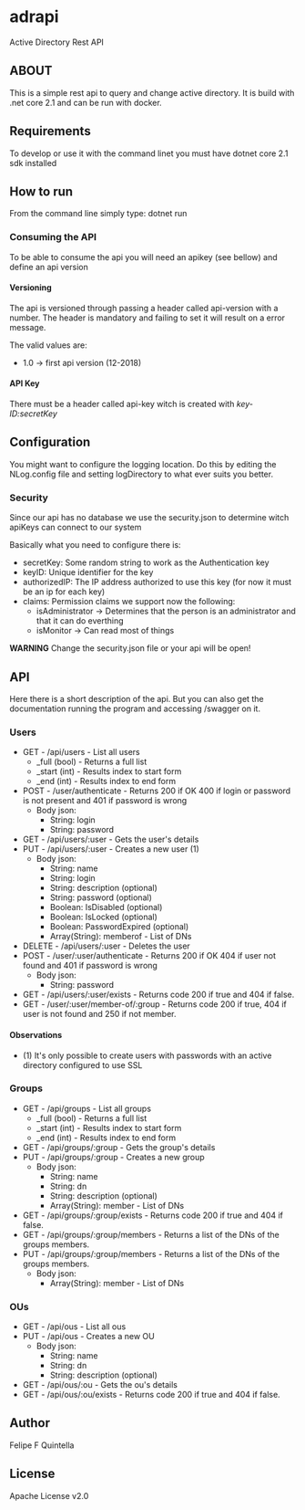 # adrapi
Active Directory Rest API

## ABOUT
This is a simple rest api to query and change active directory. It is build with .net core 2.1 and can be run with docker. 

## Requirements 

To develop or use it with the command linet you must have dotnet core 2.1 sdk installed

## How to run 

From the command line simply type: dotnet run

### Consuming the API

To be able to consume the api you will need an apikey (see bellow) and define an api version 

#### Versioning 

The api is versioned through passing a header called api-version with a number. The header is mandatory and failing to set it will result on a error message.

The valid values are:
 - 1.0 -> first api version (12-2018)
 
#### API Key

 There must be a header called api-key witch is created with *key-ID:secretKey* 

## Configuration

You might want to configure the logging location. Do this by editing the NLog.config file and setting logDirectory to what ever suits you better.

### Security

Since our api has no database we use the security.json to determine witch apiKeys can connect to our system

Basically what you need to configure there is: 

- secretKey: Some random string to work as the Authentication key
- keyID: Unique identifier for the key
- authorizedIP: The IP address authorized to use this key (for now it must be an ip for each key)
- claims: Permission claims we support now the following:
    - isAdministrator -> Determines that the person is an administrator and that it can do everthing 
    - isMonitor -> Can read most of things
    
**WARNING** Change the security.json file or your api will be open!    

## API

Here there is a short description of the api. But you can also get the documentation running the program and accessing /swagger on it.

### Users

- GET - /api/users - List all users 
    - _full (bool) - Returns a full list
    - _start (int) - Results index to start form
    - _end (int) - Results index to end form
- POST - /user/authenticate - Returns 200 if OK 400 if login or password is not present and 401 if password is wrong
    - Body json:
        - String: login
        - String: password
- GET - /api/users/:user - Gets the user's details  
- PUT - /api/users/:user - Creates a new user (1)  
    - Body json:
        - String: name
        - String: login
        - String: description (optional)
        - String: password (optional)
        - Boolean: IsDisabled (optional)
        - Boolean: IsLocked (optional)
        - Boolean: PasswordExpired (optional)
        - Array(String): memberof - List of DNs
- DELETE - /api/users/:user - Deletes the user
- POST - /user/:user/authenticate - Returns 200 if OK 404 if user not found and 401 if password is wrong
    - Body json:
        - String: password
- GET - /api/users/:user/exists - Returns code 200 if true and 404 if false.
- GET - /user/:user/member-of/:group - Returns code 200 if true, 404 if user is not found and 250 if not member.



#### Observations

* (1) It's only possible to create users with passwords with an active directory configured to use SSL

### Groups

- GET - /api/groups - List all groups
    - _full (bool) - Returns a full list
    - _start (int) - Results index to start form
    - _end (int) - Results index to end form
- GET - /api/groups/:group - Gets the group's details
- PUT - /api/groups/:group - Creates a new group  
    - Body json:
        - String: name
        - String: dn
        - String: description (optional)
        - Array(String): member - List of DNs
- GET - /api/groups/:group/exists - Returns code 200 if true and 404 if false.
- GET - /api/groups/:group/members - Returns a list of the DNs of the groups members.
- PUT - /api/groups/:group/members - Returns a list of the DNs of the groups members.
    - Body json:
        - Array(String): member - List of DNs
        
### OUs

- GET - /api/ous - List all ous
- PUT - /api/ous - Creates a new OU
    - Body json:
        - String: name
        - String: dn
        - String: description (optional)
- GET - /api/ous/:ou - Gets the ou's details     
- GET - /api/ous/:ou/exists - Returns code 200 if true and 404 if false.                     
                                                   
## Author
Felipe F Quintella 

## License 
Apache License v2.0